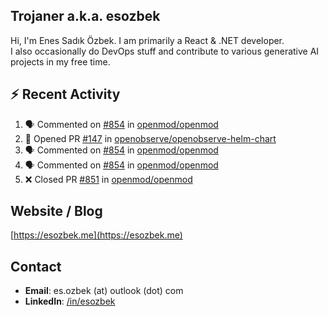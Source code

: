 ##  Trojaner a.k.a. esozbek
Hi, I'm Enes Sadık Özbek. I am primarily a React & .NET developer.  
I also occasionally do DevOps stuff and contribute to various generative AI projects in my free time.

## :zap: Recent Activity

<!--START_SECTION:activity-->
1. 🗣 Commented on [#854](https://github.com/openmod/openmod/pull/854#issuecomment-3216986943) in [openmod/openmod](https://github.com/openmod/openmod)
2. 💪 Opened PR [#147](https://github.com/openobserve/openobserve-helm-chart/pull/147) in [openobserve/openobserve-helm-chart](https://github.com/openobserve/openobserve-helm-chart)
3. 🗣 Commented on [#854](https://github.com/openmod/openmod/pull/854#issuecomment-3210533230) in [openmod/openmod](https://github.com/openmod/openmod)
4. 🗣 Commented on [#854](https://github.com/openmod/openmod/pull/854#issuecomment-3210517585) in [openmod/openmod](https://github.com/openmod/openmod)
5. ❌ Closed PR [#851](https://github.com/openmod/openmod/pull/851) in [openmod/openmod](https://github.com/openmod/openmod)
<!--END_SECTION:activity-->

## Website / Blog
[https://esozbek.me](https://esozbek.me)

## Contact
- **Email**: es.ozbek (at) outlook (dot) com
- **LinkedIn**: [/in/esozbek](https://linkedin.com/in/esozbek)
